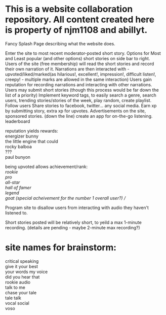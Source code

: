 # This is a website collaboration repository. All content created here is property of njm1108 and abillyt. 

Fancy Splash Page describing what the website does. 

Enter the site to most recent moderator-posted short story. Options for Most and Least popular (and other options) short stories on side bar to right. 
Users of the site (free membership) will read the short stories and record their own narration of it. 
Narrations are then interacted with - upvoted/liked/marked(as hilarious!, excellent!, impression!, difficult listen!, creepy! - multiple marks are allowed in the same interaction)
Users gain reputation for recording narrations and interacting with other narrations. 
Users may submit short stories (though this process would be far down the list of a priority)
Implement keyword tags, to easily search a genre, search users, trending stories/stories of the week, play random, create playlist.
Follow users
Share stories to facebook, twitter... any social media.
Earn xp by submitting story, extra xp for upvotes.
Advertisements on the site, sponsored stories.
(down the line) create an app for on-the-go listening.
leaderboard

reputation yields rewards:<br>
energizer bunny<br>
the little engine that could<br>
rocky balboa<br>
???<br>
paul bunyon<br>


being upvoted allows achievement/rank: <br>
*rookie <br>
pro <br>
all-star <br>
hall of famer <br>
legend <br>
goat (special acheivement for the number 1 overall user?)
/*

Program site to disallow users from interacting with audio they haven't listened to. 

Short stories posted will be relatively short, to yeild a max 1-minute recording. (details are pending - maybe 2-minute max recording?)

# site names for brainstorm: <br>
critical speaking<br>
give it your best<br>
your words my voice<br>
did you hear that<br>
rookie audio<br>
talk to me<br>
chase your tale<br>
tale talk<br>
vocal social<br>
voso<br>

